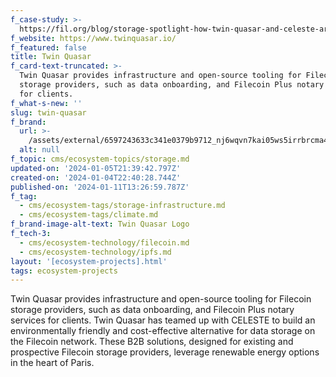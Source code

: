 ```yaml
---
f_case-study: >-
  https://fil.org/blog/storage-spotlight-how-twin-quasar-and-celeste-are-bringing-green-data-hosting-to-european-data-storage-clients/
f_website: https://www.twinquasar.io/
f_featured: false
title: Twin Quasar
f_card-text-truncated: >-
  Twin Quasar provides infrastructure and open-source tooling for Filecoin
  storage providers, such as data onboarding, and Filecoin Plus notary services
  for clients.
f_what-s-new: ''
slug: twin-quasar
f_brand:
  url: >-
    /assets/external/6597243633c341e0379b9712_nj6wqvn7kai05ws5irrbrcma4zz_ctatdako4sxlrio.png
  alt: null
f_topic: cms/ecosystem-topics/storage.md
updated-on: '2024-01-05T21:39:42.797Z'
created-on: '2024-01-04T22:40:28.744Z'
published-on: '2024-01-11T13:26:59.787Z'
f_tag:
  - cms/ecosystem-tags/storage-infrastructure.md
  - cms/ecosystem-tags/climate.md
f_brand-image-alt-text: Twin Quasar Logo
f_tech-3:
  - cms/ecosystem-technology/filecoin.md
  - cms/ecosystem-technology/ipfs.md
layout: '[ecosystem-projects].html'
tags: ecosystem-projects
---
```


Twin Quasar provides infrastructure and open-source tooling for Filecoin storage providers, such as data onboarding, and Filecoin Plus notary services for clients. Twin Quasar has teamed up with CELESTE to build an environmentally friendly and cost-effective alternative for data storage on the Filecoin network. These B2B solutions, designed for existing and prospective Filecoin storage providers, leverage renewable energy options in the heart of Paris.
